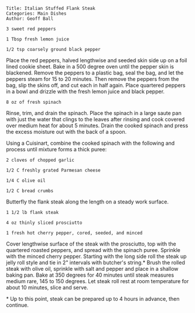 ~~~ recipe-info
Title: Italian Stuffed Flank Steak
Categories: Main Dishes
Author: Geoff Ball
~~~

~~~ recipe-ingredients
3 sweet red peppers

1 Tbsp fresh lemon juice

1/2 tsp coarsely ground black pepper
~~~

Place the red peppers, halved lengthwise and seeded skin side up on a foil lined cookie sheet. Bake
in a 500 degree oven until the pepper skin is blackened. Remove the peppers to a plastic bag, seal
the bag, and let the peppers steam for 15 to 20 minutes. Then remove the peppers from the bag, slip
the skins off, and cut each in half again. Place quartered peppers in a bowl and drizzle with the
fresh lemon juice and black pepper.

~~~ recipe-ingredients
8 oz of fresh spinach
~~~

Rinse, trim, and drain the spinach. Place the spinach in a large saute pan with just the water that
clings to the leaves after rinsing and cook covered over medium heat for about 5 minutes. Drain the
cooked spinach and press the excess moisture out with the back of a spoon.

Using a Cuisinart, combine the cooked spinach with the following and process until mixture forms a
thick puree:

~~~ recipe-ingredients
2 cloves of chopped garlic

1/2 C freshly grated Parmesan cheese

1/4 C olive oil

1/2 C bread crumbs
~~~

Butterfly the flank steak along the length on a steady work surface.

~~~ recipe-ingredients
1 1/2 lb flank steak

4 oz thinly sliced prosciutto

1 fresh hot cherry pepper, cored, seeded, and minced
~~~

Cover lengthwise surface of the steak with the prosciutto, top with the quartered roasted peppers,
and spread with the spinach puree. Sprinkle with the minced cherry pepper. Starting with the long
side roll the steak up jelly roll style and tie in 2" intervals with butcher's string.\* Brush the
rolled steak with olive oil, sprinkle with salt and pepper and place in a shallow baking pan. Bake
at 350 degrees for 40 minutes until steak measures medium rare, 145 to 150 degrees. Let steak roll
rest at room temperature for about 10 minutes, slice and serve.

\* Up to this point, steak can be prepared up to 4 hours in advance, then continue.
